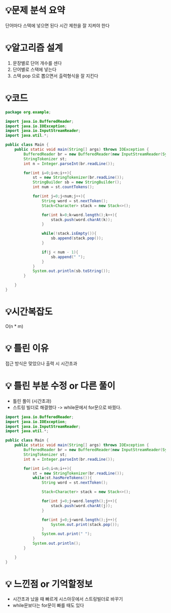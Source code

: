 # 💡**문제 분석 요약**

단어마다 스택에 넣으면 된다
시간 제한을 잘 지켜야 한다

# 💡**알고리즘 설계**

1. 문장별로 단어 개수를 센다
2. 단어별로 스택에 넣는다
3. 스택 pop 으로 뽑으면서 출력형식을 잘 지킨다



# 💡코드

```java
package org.example;

import java.io.BufferedReader;
import java.io.IOException;
import java.io.InputStreamReader;
import java.util.*;

public class Main {
    public static void main(String[] args) throws IOException {
        BufferedReader br = new BufferedReader(new InputStreamReader(System.in));
        StringTokenizer st;
        int n = Integer.parseInt(br.readLine());

        for(int i=0;i<n;i++){
            st = new StringTokenizer(br.readLine());
            StringBuilder sb = new StringBuilder();
            int num = st.countTokens();

            for(int j=0;j<num;j++){
                String word = st.nextToken();
                Stack<Character> stack = new Stack<>();

                for(int k=0;k<word.length();k++){
                    stack.push(word.charAt(k));
                }

                while(!stack.isEmpty()){
                    sb.append(stack.pop());
                }

                if(j < num - 1){
                    sb.append(" ");
                }
            }
            System.out.println(sb.toString());
        }

    }
}
```

# 💡시간복잡도
O(n * m)

# 💡 틀린 이유

접근 방식은 맞았으나 출력 시 시간초과 

# 💡 틀린 부분 수정 or 다른 풀이

- 틀린 풀이 (시간초과)
- 스트링 빌더로 해결했다 -> while문에서 for문으로 바꿨다.
```java
import java.io.BufferedReader;
import java.io.IOException;
import java.io.InputStreamReader;
import java.util.*;

public class Main {
    public static void main(String[] args) throws IOException {
        BufferedReader br = new BufferedReader(new InputStreamReader(System.in));
        StringTokenizer st;
        int n = Integer.parseInt(br.readLine());

        for(int i=0;i<n;i++){
            st = new StringTokenizer(br.readLine());
            while(st.hasMoreTokens()){
                String word = st.nextToken();

                Stack<Character> stack = new Stack<>();

                for(int j=0;j<word.length();j++){
                    stack.push(word.charAt(j));
                }

                for(int j=0;j<word.length();j++){
                    System.out.print(stack.pop());
                }
                System.out.print(" ");
            }
            System.out.println();
        }

    }
}
```

# 💡 느낀점 or 기억할정보
- 시간초과 났을 때 빠르게 시스아웃에서 스트링빌더로 바꾸기
- while문보다는 for문이 빠를 때도 있다


